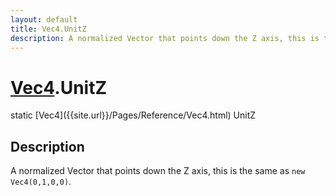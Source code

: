```yaml
---
layout: default
title: Vec4.UnitZ
description: A normalized Vector that points down the Z axis, this is the same as new Vec4(0,1,0,0).
---
```

# [Vec4]({{site.url}}/Pages/Reference/Vec4.html).UnitZ

<div class='signature' markdown='1'>
static [Vec4]({{site.url}}/Pages/Reference/Vec4.html) UnitZ
</div>

## Description
A normalized Vector that points down the Z axis, this is
the same as `new Vec4(0,1,0,0)`.

